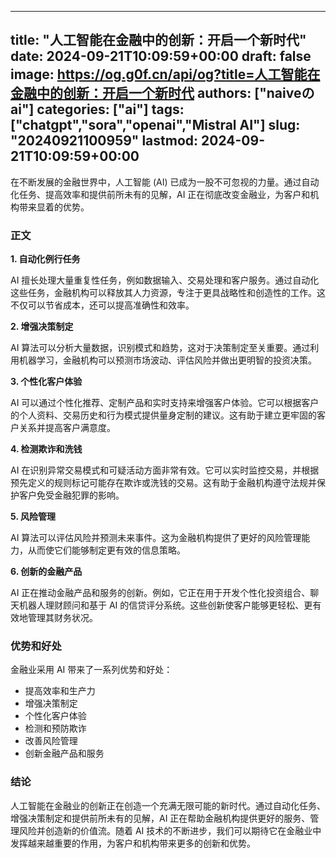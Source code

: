 
---
title: "人工智能在金融中的创新：开启一个新时代"
date: 2024-09-21T10:09:59+00:00
draft: false
image: https://og.g0f.cn/api/og?title=人工智能在金融中的创新：开启一个新时代
authors: ["naiveのai"]
categories: ["ai"]
tags: ["chatgpt","sora","openai","Mistral AI"]
slug: "20240921100959"
lastmod: 2024-09-21T10:09:59+00:00
---
在不断发展的金融世界中，人工智能 (AI) 已成为一股不可忽视的力量。通过自动化任务、提高效率和提供前所未有的见解，AI 正在彻底改变金融业，为客户和机构带来显着的优势。

### 正文

**1. 自动化例行任务**

AI 擅长处理大量重复性任务，例如数据输入、交易处理和客户服务。通过自动化这些任务，金融机构可以释放其人力资源，专注于更具战略性和创造性的工作。这不仅可以节省成本，还可以提高准确性和效率。

**2. 增强决策制定**

AI 算法可以分析大量数据，识别模式和趋势，这对于决策制定至关重要。通过利用机器学习，金融机构可以预测市场波动、评估风险并做出更明智的投资决策。

**3. 个性化客户体验**

AI 可以通过个性化推荐、定制产品和实时支持来增强客户体验。它可以根据客户的个人资料、交易历史和行为模式提供量身定制的建议。这有助于建立更牢固的客户关系并提高客户满意度。

**4. 检测欺诈和洗钱**

AI 在识别异常交易模式和可疑活动方面非常有效。它可以实时监控交易，并根据预先定义的规则标记可能存在欺诈或洗钱的交易。这有助于金融机构遵守法规并保护客户免受金融犯罪的影响。

**5. 风险管理**

AI 算法可以评估风险并预测未来事件。这为金融机构提供了更好的风险管理能力，从而使它们能够制定更有效的信息策略。

**6. 创新的金融产品**

AI 正在推动金融产品和服务的创新。例如，它正在用于开发个性化投资组合、聊天机器人理财顾问和基于 AI 的信贷评分系统。这些创新使客户能够更轻松、更有效地管理其财务状况。

### 优势和好处

金融业采用 AI 带来了一系列优势和好处：

* 提高效率和生产力
* 增强决策制定
* 个性化客户体验
* 检测和预防欺诈
* 改善风险管理
* 创新金融产品和服务

### 结论

人工智能在金融业的创新正在创造一个充满无限可能的新时代。通过自动化任务、增强决策制定和提供前所未有的见解，AI 正在帮助金融机构提供更好的服务、管理风险并创造新的价值流。随着 AI 技术的不断进步，我们可以期待它在金融业中发挥越来越重要的作用，为客户和机构带来更多的创新和优势。